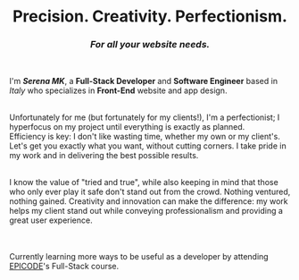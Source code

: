 <h1 align="center" style="border-bottom: none">Precision. Creativity. Perfectionism.</1>
<h3 align="center"><i>For all your website needs.</i></h3>
<br>

I'm <strong><i>Serena MK</i></strong>, a <b>Full-Stack Developer</b> and <b>Software Engineer</b> based in <i>Italy</i> who specializes in <b>Front-End</b> website and app design.
<br><br>

Unfortunately for me (but fortunately for my clients!), I'm a perfectionist; I hyperfocus on my project until everything is exactly as planned.
<br>
Efficiency is key: I don't like wasting time, whether my own or my client's. Let's get you exactly what you want, without cutting corners. I take pride in my work and in delivering the best possible results.
<br><br>

I know the value of "tried and true", while also keeping in mind that those who only ever play it safe don't stand out from the crowd. Nothing ventured, nothing gained. Creativity and innovation can make the difference: my work helps my client stand out while conveying professionalism and providing a great user experience.


<br><br>
Currently learning more ways to be useful as a developer by attending <a href="https://epicode.com/en/we-are-epicode/">EPICODE</a>'s Full-Stack course.





<!--
**SerenaMK/SerenaMK** is a ✨ _special_ ✨ repository because its `README.md` (this file) appears on your GitHub profile.

Here are some ideas to get you started:

- 🔭 I’m currently working on ...
- 🌱 I’m currently learning ...
- 👯 I’m looking to collaborate on ...
- 🤔 I’m looking for help with ...
- 💬 Ask me about ...
- 📫 How to reach me: ...
- 😄 Pronouns: ...
- ⚡ Fun fact: ...
-->
